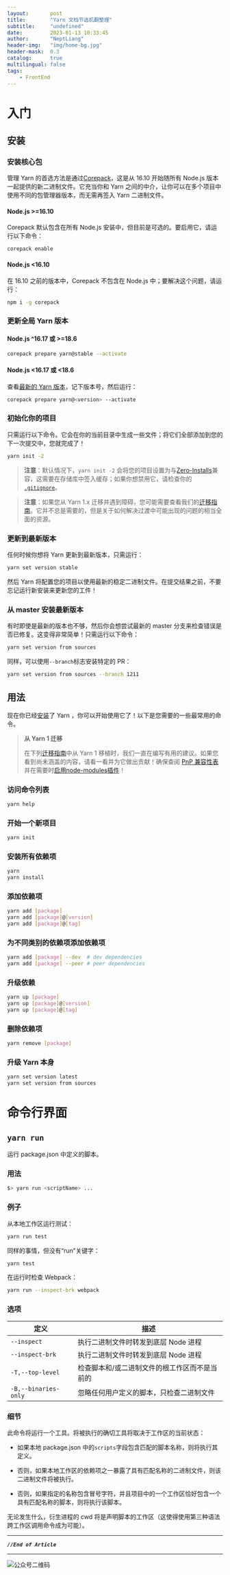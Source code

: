 ```yaml
---
layout:       post
title:        "Yarn 文档节选机翻整理"
subtitle:     "undefined"
date:         2023-01-13 10:33:45
author:       "NeptLiang"
header-img:   "img/home-bg.jpg"
header-mask:  0.3
catalog:      true
multilingual: false
tags:
    - FrontEnd
---
```



# 入门

## 安装

### 安装核心包

管理 Yarn 的首选方法是通过[Corepack](https://nodejs.org/dist/latest/docs/api/corepack.html)，这是从 16.10 开始随所有 Node.js 版本一起提供的新二进制文件。它充当你和 Yarn 之间的中介，让你可以在多个项目中使用不同的包管理器版本，而无需再签入 Yarn 二进制文件。

#### Node.js >=16.10

Corepack 默认包含在所有 Node.js 安装中，但目前是可选的。要启用它，请运行以下命令：

```sh
corepack enable
```

#### Node.js <16.10

在 16.10 之前的版本中，Corepack 不包含在 Node.js 中；要解决这个问题，请运行：

```sh
npm i -g corepack
```

### 更新全局 Yarn 版本

#### Node.js ^16.17 或 >=18.6

```sh
corepack prepare yarn@stable --activate
```

#### Node.js <16.17 或 <18.6

查看[最新的 Yarn 版本](https://github.com/yarnpkg/berry/releases/latest)，记下版本号，然后运行：

```sh
corepack prepare yarn@<version> --activate
```

### 初始化你的项目

只需运行以下命令。它会在你的当前目录中生成一些文件；将它们全部添加到您的下一次提交中，您就完成了！

```sh
yarn init -2
```

> **注意**：默认情况下，`yarn init -2` 会将您的项目设置为与[Zero-Installs](https://yarnpkg.com/features/zero-installs)兼容，这需要在存储库中签入缓存；如果你想禁用它，请检查你的 [`.gitignore`](https://yarnpkg.com/getting-started/qa#which-files-should-be-gitignored)。

> **注意**：如果您从 Yarn 1.x 迁移并遇到障碍，您可能需要查看我们的[迁移指南](https://yarnpkg.com/getting-started/migration)。它并不总是需要的，但是关于如何解决过渡中可能出现的问题的相当全面的资源。

### 更新到最新版本

任何时候你想将 Yarn 更新到最新版本，只需运行：

```sh
yarn set version stable
```

然后 Yarn 将配置您的项目以使用最新的稳定二进制文件。在提交结果之前，不要忘记运行新安装来更新您的工件！

### 从 master 安装最新版本

有时即使是最新的版本也不够，然后你会想尝试最新的 master 分支来检查错误是否已修复。这变得非常简单！只需运行以下命令：

```sh
yarn set version from sources
```

同样，可以使用`--branch`标志安装特定的 PR：

```sh
yarn set version from sources --branch 1211
```

## 用法

现在你已经[安装](https://yarnpkg.com/getting-started/install)了 Yarn ，你可以开始使用它了！以下是您需要的一些最常用的命令。

> **从 Yarn 1 迁移**
> 
> 在下列[迁移指南](https://yarnpkg.com/getting-started/migration)中从 Yarn 1 移植时，我们一直在编写有用的建议。如果您看到尚未涵盖的内容，请看一看并为它做出贡献！确保查阅 [PnP 兼容性表](https://yarnpkg.com/features/pnp#compatibility-table)并在需要时[启用node-modules插件](https://yarnpkg.com/getting-started/migration#if-required-enable-the-node-modules-plugin)！

### 访问命令列表

```sh
yarn help
```

### 开始一个新项目

```sh
yarn init
```

### 安装所有依赖项

```sh
yarn
yarn install
```

### 添加依赖项

```sh
yarn add [package]
yarn add [package]@[version]
yarn add [package]@[tag]
```

### 为不同类别的依赖项添加依赖项

```sh
yarn add [package] --dev  # dev dependencies
yarn add [package] --peer # peer dependencies
```

### 升级依赖

```sh
yarn up [package]
yarn up [package]@[version]
yarn up [package]@[tag]
```

### 删除依赖项

```sh
yarn remove [package]
```

### 升级 Yarn 本身

```sh
yarn set version latest
yarn set version from sources
```


# 命令行界面

<!-- ## yarn init

创建一个新包。

### 用法

```sh
$> yarn init
```

### 例子

在本地目录中创建一个新包：

```sh
yarn init
```

在本地目录中创建一个新的私有包：

```sh
yarn init -p
```

创建一个新包并将 Yarn 版本存储在其中：

```sh
yarn init -i=latest
```

创建一个新的私有包并将其定义为工作区根目录：

```sh
yarn init -w
```

### 选项

定义 | 描述
----|-----
`-p,--private` | 初始化私有包
`-w,--workspace` | 使用`packages/`目录初始化工作区根目录
`-i,--install` | 使用将锁定在项目中的特定包初始化包

### 细节

此命令将在您的本地目录中设置一个新包。

如果设置了`-p,--private`或`-w,--workspace`选项，包将默认为私有。

如果设置了 `-w,--workspace` 选项，包将被配置为接受 `packages/` 目录中的一组工作空间。

如果 `-i,--install` 选项被赋予一个值，Yarn 将首先使用 `yarn set version` 下载它，然后才将 init 调用转发到新下载的包。如果没有参数，下载的包将是 `latest`。

可以使用 `initScope` 和 `initFields` 配置值更改清单的初始设置。此外，Yarn 将生成一个 EditorConfig 文件，其规则可以通过 `initEditorConfig` 更改，并将在当前目录中初始化一个 Git 存储库。 -->

## `yarn run`

运行 package.json 中定义的脚本。

### 用法

```sh
$> yarn run <scriptName> ...
```

### 例子

从本地工作区运行测试：

```sh
yarn run test
```

同样的事情，但没有“run”关键字：

```sh
yarn test
```

在运行时检查 Webpack：

```sh
yarn run --inspect-brk webpack
```

### 选项

定义 | 描述
----|-----
`--inspect` | 执行二进制文件时转发到底层 Node 进程
`--inspect-brk` | 执行二进制文件时转发到底层 Node 进程
`-T,--top-level` | 检查脚本和/或二进制文件的根工作区而不是当前的
`-B,--binaries-only` | 忽略任何用户定义的脚本，只检查二进制文件

### 细节

此命令将运行一个工具。将被执行的确切工具将取决于工作区的当前状态：

* 如果本地 package.json 中的`scripts`字段包含匹配的脚本名称，则将执行其定义。

* 否则，如果本地工作区的依赖项之一暴露了具有匹配名称的二进制文件，则该二进制文件将被执行。

* 否则，如果指定的名称包含冒号字符，并且项目中的一个工作区恰好包含一个具有匹配名称的脚本，则将执行该脚本。

无论发生什么，衍生进程的 cwd 将是声明脚本的工作区（这使得使用第三种语法跨工作区调用命令成为可能）。


---

***`//End of Article`***

---


![公众号二维码](https://neptliang.github.io/img/Article/WeChatBlog.png)